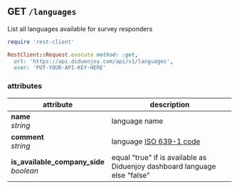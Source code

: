 ## GET `/languages`

List all languages available for survey responders

```ruby
require 'rest-client'

RestClient::Request.execute method: :get,
  url: 'https://api.diduenjoy.com/api/v1/languages',
  user: 'PUT-YOUR-API-KEY-HERE'
```

### attributes

attribute          | description
------------- | -------------
__name__<br>_string_ | language name
__comment__<br>_string_ | language [ISO 639-1 code](https://en.wikipedia.org/wiki/List_of_ISO_639-1_codes)
__is_available_company_side__<br>_boolean_ | equal "true" if is available as Diduenjoy dashboard language else "false"
